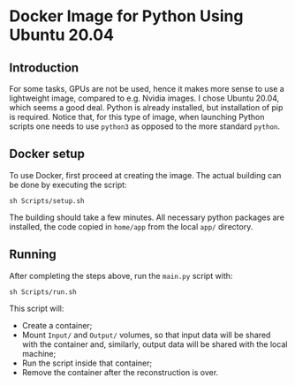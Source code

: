 # Docker Image for Python Using Ubuntu 20.04

## Introduction 

For some tasks, GPUs are not be used, hence it makes more sense to use a lightweight image, compared to e.g. Nvidia images. I chose Ubuntu 20.04, which seems a good deal. Python is already installed, but installation of pip is required. Notice that, for this type of image, when launching Python scripts one needs to use `python3` as opposed to the more standard `python`. 

## Docker setup

To use Docker, first proceed at creating the image. The actual building can be done by executing the script:

`sh Scripts/setup.sh`

The building should take a few minutes. All necessary python packages are installed, the code copied in `home/app` from the local `app/` directory. 

## Running

After completing the steps above, run the `main.py` script with:

`sh Scripts/run.sh`

This script will:

- Create a container; 
- Mount `Input/` and `Output/` volumes, so that input data will be shared with the container and, similarly, 
output data will be shared with the local machine; 
- Run the script inside that container; 
- Remove the container after the reconstruction is over.  



